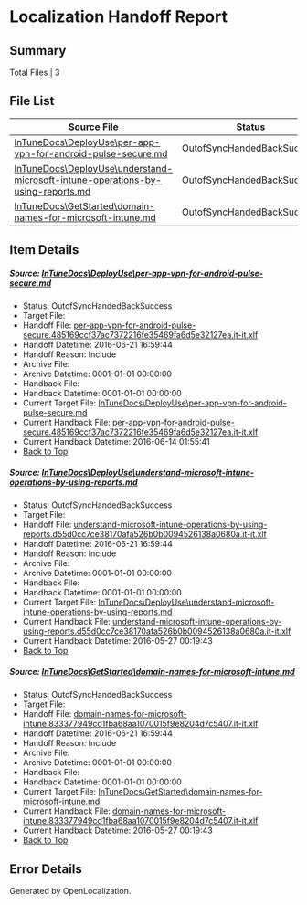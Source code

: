 # <a name='report-top'></a> Localization Handoff Report

## Summary
 Total Files | 3

## File List
 Source File | Status | Details 
 ----------- | ------ | ------- 
 [InTuneDocs\DeployUse\per-app-vpn-for-android-pulse-secure.md](https://github.com/Microsoft/IntuneDocs-pr/blob/617f1cd42de49f0c8675bd450591a390af674e73/InTuneDocs/DeployUse/per-app-vpn-for-android-pulse-secure.md) | OutofSyncHandedBackSuccess | [Details](#18c6ee47278e0935909d891d0467a96b4cefd25e211)
 [InTuneDocs\DeployUse\understand-microsoft-intune-operations-by-using-reports.md](https://github.com/Microsoft/IntuneDocs-pr/blob/617f1cd42de49f0c8675bd450591a390af674e73/InTuneDocs/DeployUse/understand-microsoft-intune-operations-by-using-reports.md) | OutofSyncHandedBackSuccess | [Details](#b8af36cef1bcb9077d0ab611a14fb88c0f458ece248)
 [InTuneDocs\GetStarted\domain-names-for-microsoft-intune.md](https://github.com/Microsoft/IntuneDocs-pr/blob/a58847f47b2a096d2753ae6c332290f1465c321e/InTuneDocs/GetStarted/domain-names-for-microsoft-intune.md) | OutofSyncHandedBackSuccess | [Details](#2b17ae45d4651c02821065ff1fc9475513a8f670497)

## Item Details
##### <a name='18c6ee47278e0935909d891d0467a96b4cefd25e211'></a> Source: [InTuneDocs\DeployUse\per-app-vpn-for-android-pulse-secure.md](https://github.com/Microsoft/IntuneDocs-pr/blob/617f1cd42de49f0c8675bd450591a390af674e73/InTuneDocs/DeployUse/per-app-vpn-for-android-pulse-secure.md)
* Status: OutofSyncHandedBackSuccess
* Target File: 
* Handoff File: [per-app-vpn-for-android-pulse-secure.485169ccf37ac7372216fe35469fa6d5e32127ea.it-it.xlf](https://github.com/Microsoft/EM.handoff/blob/1a0fccfeb0cb52adca51061a3418b85f223cdd2d/ol-handoff/Microsoft/IntuneDocs-pr.it-it/master/per-app-vpn-for-android-pulse-secure.485169ccf37ac7372216fe35469fa6d5e32127ea.it-it.xlf)
* Handoff Datetime: 2016-06-21 16:59:44
* Handoff Reason: Include
* Archive File: 
* Archive Datetime: 0001-01-01 00:00:00
* Handback File: 
* Handback Datetime: 0001-01-01 00:00:00
* Current Target File: [InTuneDocs\DeployUse\per-app-vpn-for-android-pulse-secure.md](https://github.com/Microsoft/IntuneDocs-pr.it-it/blob/c1eab315e043107ab5acf84c3f6a550631da0f11/InTuneDocs/DeployUse/per-app-vpn-for-android-pulse-secure.md)
* Current Handback File: [per-app-vpn-for-android-pulse-secure.485169ccf37ac7372216fe35469fa6d5e32127ea.it-it.xlf](https://github.com/Microsoft/EM.handback/blob/3c81257654bde3a37087cf4c4cb5cc4f9146754e/ol-handback/Microsoft/IntuneDocs-pr.it-it/master/per-app-vpn-for-android-pulse-secure.485169ccf37ac7372216fe35469fa6d5e32127ea.it-it.xlf)
* Current Handback Datetime: 2016-06-14 01:55:41
* [Back to Top](#report-top)

##### <a name='b8af36cef1bcb9077d0ab611a14fb88c0f458ece248'></a> Source: [InTuneDocs\DeployUse\understand-microsoft-intune-operations-by-using-reports.md](https://github.com/Microsoft/IntuneDocs-pr/blob/617f1cd42de49f0c8675bd450591a390af674e73/InTuneDocs/DeployUse/understand-microsoft-intune-operations-by-using-reports.md)
* Status: OutofSyncHandedBackSuccess
* Target File: 
* Handoff File: [understand-microsoft-intune-operations-by-using-reports.d55d0cc7ce38170afa526b0b0094526138a0680a.it-it.xlf](https://github.com/Microsoft/EM.handoff/blob/1a0fccfeb0cb52adca51061a3418b85f223cdd2d/ol-handoff/Microsoft/IntuneDocs-pr.it-it/master/understand-microsoft-intune-operations-by-using-reports.d55d0cc7ce38170afa526b0b0094526138a0680a.it-it.xlf)
* Handoff Datetime: 2016-06-21 16:59:44
* Handoff Reason: Include
* Archive File: 
* Archive Datetime: 0001-01-01 00:00:00
* Handback File: 
* Handback Datetime: 0001-01-01 00:00:00
* Current Target File: [InTuneDocs\DeployUse\understand-microsoft-intune-operations-by-using-reports.md](https://github.com/Microsoft/IntuneDocs-pr.it-it/blob/515dfd70679437e93fce75e5e98e5f5973c70c2e/InTuneDocs/DeployUse/understand-microsoft-intune-operations-by-using-reports.md)
* Current Handback File: [understand-microsoft-intune-operations-by-using-reports.d55d0cc7ce38170afa526b0b0094526138a0680a.it-it.xlf](https://github.com/Microsoft/EM.handback/blob/7d7a7b26a82a9208e5f25cfa973990e91ba34234/ol-handback/Microsoft/IntuneDocs-pr.it-it/master/understand-microsoft-intune-operations-by-using-reports.d55d0cc7ce38170afa526b0b0094526138a0680a.it-it.xlf)
* Current Handback Datetime: 2016-05-27 00:19:43
* [Back to Top](#report-top)

##### <a name='2b17ae45d4651c02821065ff1fc9475513a8f670497'></a> Source: [InTuneDocs\GetStarted\domain-names-for-microsoft-intune.md](https://github.com/Microsoft/IntuneDocs-pr/blob/a58847f47b2a096d2753ae6c332290f1465c321e/InTuneDocs/GetStarted/domain-names-for-microsoft-intune.md)
* Status: OutofSyncHandedBackSuccess
* Target File: 
* Handoff File: [domain-names-for-microsoft-intune.833377949cd1fba68aa1070015f9e8204d7c5407.it-it.xlf](https://github.com/Microsoft/EM.handoff/blob/1a0fccfeb0cb52adca51061a3418b85f223cdd2d/ol-handoff/Microsoft/IntuneDocs-pr.it-it/master/domain-names-for-microsoft-intune.833377949cd1fba68aa1070015f9e8204d7c5407.it-it.xlf)
* Handoff Datetime: 2016-06-21 16:59:44
* Handoff Reason: Include
* Archive File: 
* Archive Datetime: 0001-01-01 00:00:00
* Handback File: 
* Handback Datetime: 0001-01-01 00:00:00
* Current Target File: [InTuneDocs\GetStarted\domain-names-for-microsoft-intune.md](https://github.com/Microsoft/IntuneDocs-pr.it-it/blob/515dfd70679437e93fce75e5e98e5f5973c70c2e/InTuneDocs/GetStarted/domain-names-for-microsoft-intune.md)
* Current Handback File: [domain-names-for-microsoft-intune.833377949cd1fba68aa1070015f9e8204d7c5407.it-it.xlf](https://github.com/Microsoft/EM.handback/blob/7d7a7b26a82a9208e5f25cfa973990e91ba34234/ol-handback/Microsoft/IntuneDocs-pr.it-it/master/domain-names-for-microsoft-intune.833377949cd1fba68aa1070015f9e8204d7c5407.it-it.xlf)
* Current Handback Datetime: 2016-05-27 00:19:43
* [Back to Top](#report-top)


## Error Details

Generated by OpenLocalization.
